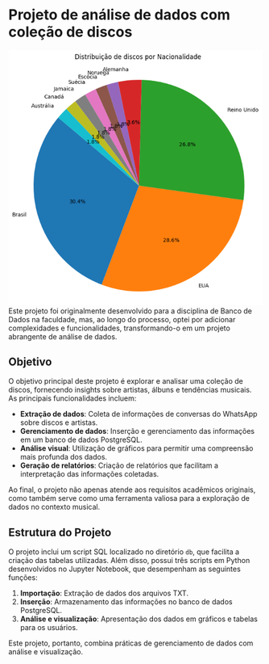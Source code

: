 # Projeto de análise de dados com coleção de discos
<img src="https://github.com/andradesysadmin/db_analise_de_discos/blob/main/graphic_output.png">
Este projeto foi originalmente desenvolvido para a disciplina de Banco de Dados na faculdade, mas, ao longo do processo, optei por adicionar complexidades e funcionalidades, transformando-o em um projeto abrangente de análise de dados.

## Objetivo

O objetivo principal deste projeto é explorar e analisar uma coleção de discos, fornecendo insights sobre artistas, álbuns e tendências musicais. As principais funcionalidades incluem:

- **Extração de dados**: Coleta de informações de conversas do WhatsApp sobre discos e artistas.
- **Gerenciamento de dados**: Inserção e gerenciamento das informações em um banco de dados PostgreSQL.
- **Análise visual**: Utilização de gráficos para permitir uma compreensão mais profunda dos dados.
- **Geração de relatórios**: Criação de relatórios que facilitam a interpretação das informações coletadas.

Ao final, o projeto não apenas atende aos requisitos acadêmicos originais, como também serve como uma ferramenta valiosa para a exploração de dados no contexto musical.

## Estrutura do Projeto

O projeto inclui um script SQL localizado no diretório `db`, que facilita a criação das tabelas utilizadas. Além disso, possui três scripts em Python desenvolvidos no Jupyter Notebook, que desempenham as seguintes funções:

1. **Importação**: Extração de dados dos arquivos TXT.
2. **Inserção**: Armazenamento das informações no banco de dados PostgreSQL.
3. **Análise e visualização**: Apresentação dos dados em gráficos e tabelas para os usuários.

Este projeto, portanto, combina práticas de gerenciamento de dados com análise e visualização.
